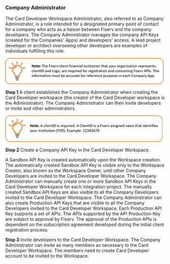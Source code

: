 ### Company Administrator

The Card Developer Workspace Administrator, also referred to as Company Administrator, is a role intended for a designated primary point of contact for a company who acts as a liaison between Fiserv and the company developers. The Company Administrator manages the company API Keys (created for the Companies' Apps) and developers' access. A lead project developer or architect overseeing other developers are examples of individuals fulfilling this role.

 
![](assets/images/company-admin-note-1.png)

 
**Step 1** A client establishes the Company Administrator when creating the Card Developer workspace (the creator of the Card Developer workspace is the Administrator). The Company Administrator can then invite developers or invite and other administrators.   


![](assets/images/company-admin-note-2.png)
 

**Step 2** Create a Company API Key in the Card Developer Workspace.

A Sandbox API Key is created automatically upon the Workspace creation. The automatically created Sandbox API Key is visible only to the Workspace Creator, also known as the Workspace Owner, until other Company Developers are invited to the Card Developer Workspace. The Company Administrator can manually create one or more Sandbox API Keys in the Card Developer Workspace for each integration project. The manually created Sandbox API Keys are also visible to all the Company Developers invited to the Card Developer Workspace. 
The Company Administrator can also create Production API Keys that are visible to all the Company Developers invited to the Card Developer Workspace. Each Production API Key supports a set of APIs. The APIs supported by the API Production Key are subject to approval by Fiserv. The approval of the Production APIs is dependent on the subscription agreement developed during the initial client registration process.

**Step 3** Invite developers to the Card Developer Workspace.
The Company Administrator can invite as many members as necessary to the Card Developer Workspace. The members need to create Card Developer account to be invited to the Workspace.
